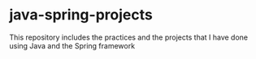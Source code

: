 # java-spring-projects
This repository includes the practices and the projects that I have done using Java and the Spring framework
